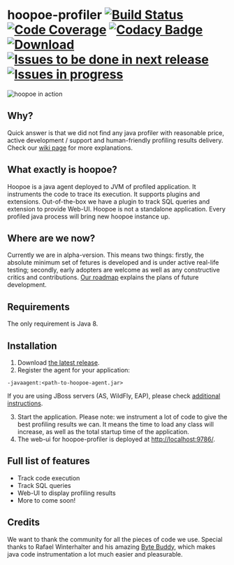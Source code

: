 # hoopoe-profiler [![Build Status](https://travis-ci.org/orange-buffalo/hoopoe-profiler.svg)](https://travis-ci.org/orange-buffalo/hoopoe-profiler)  [![Code Coverage](https://img.shields.io/codecov/c/github/orange-buffalo/hoopoe-profiler.svg)](https://codecov.io/gh/orange-buffalo/hoopoe-profiler) [![Codacy Badge](https://api.codacy.com/project/badge/Grade/8fe89e83a40d41a38677a997f1167261)](https://www.codacy.com/app/orange-buffalo/hoopoe-profiler?utm_source=github.com&amp;utm_medium=referral&amp;utm_content=orange-buffalo/hoopoe-profiler&amp;utm_campaign=Badge_Grade) [![Download](https://img.shields.io/bintray/v/orange-buffalo/hoopoe-profiler/hoopoe-profiler.svg) ](https://bintray.com/orange-buffalo/hoopoe-profiler/hoopoe-profiler/_latestVersion) [![Issues to be done in next release](https://badge.waffle.io/orange-buffalo/hoopoe-profiler.svg?label=todo%20next%20release&title=Todo%20Next%20Release)](https://waffle.io/orange-buffalo/hoopoe-profiler) [![Issues in progress](https://badge.waffle.io/orange-buffalo/hoopoe-profiler.svg?label=in%20progress&title=In%20Progress)](https://waffle.io/orange-buffalo/hoopoe-profiler)  

![hoopoe in action](https://github.com/orange-buffalo/hoopoe-profiler/wiki/img/movie.gif)

## Why?
Quick answer is that we did not find any java profiler with reasonable price, active development / support and human-friendly profiling results delivery. Check our [wiki page](https://github.com/orange-buffalo/hoopoe-profiler/wiki/Why-the-heck-another-profiler%3F) for more explanations.

## What exactly is hoopoe?
Hoopoe is a java agent deployed to JVM of profiled application. It instruments the code to trace its execution. It supports plugins and extensions. Out-of-the-box we have a plugin to track SQL queries and extension to provide Web-UI. Hoopoe is not a standalone application. Every profiled java process will bring new hoopoe instance up.   

## Where are we now?
Currently we are in alpha-version. This means two things: firstly, the absolute minimum set of fetures is developed and is under active real-life testing; secondly, early adopters are welcome as well as any constructive critics and contributions.
[Our roadmap](https://github.com/orange-buffalo/hoopoe-profiler/wiki/Roadmap) explains the plans of future development.  

## Requirements

The only requirement is Java 8.

## Installation
1. Download [the latest release](https://bintray.com/orange-buffalo/hoopoe-profiler/hoopoe-profiler/_latestVersion).
2. Register the agent for your application:
  ```
  -javaagent:<path-to-hoopoe-agent.jar>
  ```

  If you are using JBoss servers (AS, WildFly, EAP), please check [additional instructions](https://github.com/orange-buffalo/hoopoe-profiler/wiki/Installation-Guide#jboss).

3. Start the application.
Please note: we instrument a lot of code to give the best profiling results we can. It means the time to load any class will increase, as well as the total startup time of the application.
4. The web-ui for hoopoe-profiler is deployed at [http://localhost:9786/](http://localhost:9786/).

## Full list of features
* Track code execution
* Track SQL queries
* Web-UI to display profiling results
* More to come soon!

## Credits
We want to thank the community for all the pieces of code we use. Special thanks to Rafael Winterhalter and his amazing [Byte Buddy](http://bytebuddy.net), which makes java code instrumentation a lot much easier and pleasurable.  
